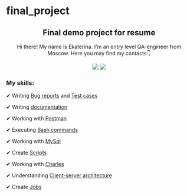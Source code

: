 # final_project
<h2 align="center">Final demo project for resume</h2>
<p></p>
<p align="center">Hi there! My name is Ekaterina. I'm an entry level QA-engineer from Moscow. Here you may find my contacts👇</p>
<p align="center">
<a href="https://t.me/kuga_cath"> <img src="https://img.shields.io/badge/Telegram-blue"></a>
<a href="https://api.whatsapp.com/send?phone=78168731128"> <img src="https://img.shields.io/badge/WhatsApp-darkgreen"></a>
</p>
<h3>My skills:</h3>
<p>✔ Writing <a href="https://github.com/EkaterinaGrinina/final_project/tree/main/Bug%20reports">Bug reports</a> and <a href="https://github.com/EkaterinaGrinina/final_project/tree/main/Test%20cases">Test cases</a></p>
<p>✔ Writing <a href="https://github.com/EkaterinaGrinina/final_project/blob/main/Documentation/Documentation.pdf">documentation</a></p>
<p>✔ Working with <a href="https://github.com/EkaterinaGrinina/final_project/tree/main/Postman">Postman</a></p>
<p>✔ Executing <a href="https://github.com/EkaterinaGrinina/final_project/blob/main/Bash%20commands/Bash%20%D0%BA%D0%BE%D0%BC%D0%B0%D0%BD%D0%B4%D1%8B.pdf">Bash commands</a></p>
<p>✔ Working with <a href="https://github.com/EkaterinaGrinina/final_project/tree/main/MySql%20">MySql</a></p>
<p>✔ Create <a href="https://github.com/EkaterinaGrinina/final_project/blob/main/Scripts/status_code_script.sh">Scripts</a></p>
<p>✔ Working with <a href="https://github.com/EkaterinaGrinina/final_project/blob/main/Charles/Charles.pdf">Charles</a></p>
<p>✔ Understanding <a href="https://github.com/EkaterinaGrinina/final_project/blob/main/Client-Server%20architecture/Client-server_architecture.pdf">Client-server architecture</a></p>
<p>✔ Create <a href="https://github.com/EkaterinaGrinina/final_project/actions">Jobs</a></p>
